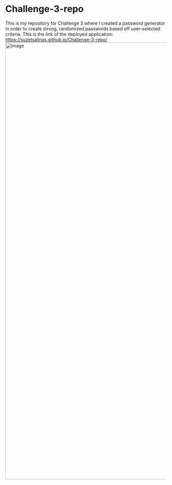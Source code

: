 # Challenge-3-repo
This is my repository for Challenge 3 where I created a password generator in order to create strong, randomized passwords based off user-selected criteria. 
This is the link of the deployed application: https://suzetsalinas.github.io/Challenge-3-repo/
<img width="1360" alt="image" src="https://github.com/suzetsalinas/Challenge-3-repo/assets/144064556/077abd87-0743-4929-8603-117300441636">
